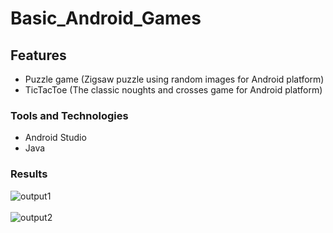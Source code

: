 # Basic_Android_Games

## Features
- Puzzle game (Zigsaw puzzle using random images for Android platform)
- TicTacToe (The classic noughts and crosses game for Android platform)

### Tools and Technologies
- Android Studio
- Java

### Results

![output1]()
</br></br>
![output2]()
